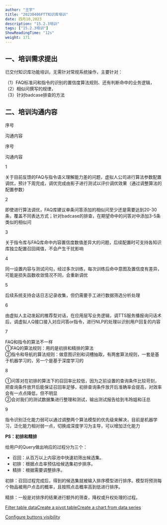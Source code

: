 ```yaml
---
author: "王宇"
title: "20230406FTT知识库培训"
date: 四月10,2023
description: "15.2.3培训"
tags: ["15.2.3培训"]
ShowReadingTime: "12s"
weight: 171
---
```

**一、培训需求提出**
------------

已交付知识库功能培训，无需针对常规系统操作，主要针对：  
  
（1）FAQ标准问和指令的识别的置信度算法规则、还有判断命中的业务逻辑，  
（2）相似问撰写的规律，  
（3）针对badcase排查的方法

**二、培训沟通内容**
------------

序号

沟通内容

序号

沟通内容

1

关于目前反馈的FAQ与指令语义理解能力差的问题，虚拟人公司进行算法参数配置调优，预计下周完成，调优完成由影子进行测试以评价调优效果（通过调整算法的配置参数）

2

即使进行算法调优，FAQ库建议单条问答添加的相似问至少还是需要达到20-30条，覆盖不同表达方式；针对badcase的排查，在期望命中的问答对中添加3-5条类似的相似问

3

关于指令库与FAQ库命中内容置信度数值差异大的问题，后续配置时可支持各知识库独立配置召回阈值，不会产生干扰影响

4

同一设置内容与测试问句，经过多次训练，每次训练后命中意图及置信度有差异，可能是损失函数收敛情况不同，会重新调优

5

后续系统支持会话日志记录收集，但仍需要手工进行数据筛选分析处理

6

由虚拟人主动发起的推荐型对话，在应用层写业务逻辑，调TTS服务播报询问话术后，调虚拟人Q接口接入对应问答or指令，进行NLP的处理以识别用户回复的内容

7

FAQ和指令的算法不一样  
①FAQ的算法规则：用的是初排和精排的算法  
②指令和导航的算法规则：做意图识别和词槽抽取，有两套算法规则，一套是基于机器学习的，另一个是基于深度学习的

8

①问答对在初排的算法下的召回率比较低，因为之前设置的查询条件比较苛刻，把查询条件放开后能保证召回率足够，初排查询条件放开后准确率会提高，对效率会有一点点降低，但不明显  
②会对我们的测试数据集进行整理和测试，输出测试报告给到韦玲姐和汪总

9

指令识别泛化能力弱可以通过调整两个算法模型的优先级来解决，目前是机器学习，泛化能力相对弱一点，切换成深度学习为主导，可以增加泛化能力

**PS：初排和精排**

给用户的Query做出响应的过程分为三个：

*   召回：从百万以上内容池中快速初筛出候选集。
*   初排：根据点击率预估给候选集初步排序。
*   精排：根据需要调整排序。

初排：召回过程完成后，得到的候选集就被输入排序模型进行排序。模型将预测每个物品被用户点击的概率，且按照点击概率高到低进行排序。

精排：一般是对排序的结果进行额外的筛查，降权或升权处理的过程。

[Filter table data](#)[Create a pivot table](#)[Create a chart from data series](#)

[Configure buttons visibility](/users/tfac-settings.action)